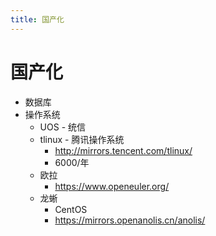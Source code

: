 ```yaml
---
title: 国产化
---
```


# 国产化

- 数据库
- 操作系统
  - UOS - 统信
  - tlinux - 腾讯操作系统
    - http://mirrors.tencent.com/tlinux/
    - 6000/年
  - 欧拉
    - https://www.openeuler.org/
  - 龙蜥
    - CentOS
    - https://mirrors.openanolis.cn/anolis/

